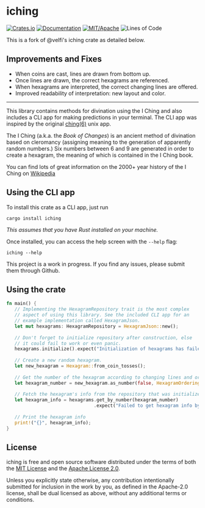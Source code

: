 # iching

[![Crates.io][crates-badge]][crates-link] [![Documentation][docs-badge]][docs-link] [![MIT/Apache][license-badge]][license-link] ![Lines of Code][loc-badge]

[crates-badge]: https://img.shields.io/crates/v/iching.svg?maxAge=86400
[docs-badge]: https://docs.rs/iching/badge.svg?maxAge=86400
[docs-link]: https://docs.rs/iching/
[license-badge]: https://img.shields.io/badge/license-MIT%2FApache-blue.svg?maxAge=86400
[loc-badge]: https://tokei.rs/b1/github/velfi/i-ching?category=code
[crates-link]: https://crates.io/crates/iching/
[license-link]: COPYING

This is a fork of @velfi's iching crate as detailed below.

## Improvements and Fixes

* When coins are cast, lines are drawn from bottom up.
* Once lines are drawn, the correct hexagrams are referenced.
* When hexagrams are interpreted, the correct changing lines are offered.
* Improved readability of interpretation: new layout and color.

---
This library contains methods for divination using the I Ching and also includes a CLI app
for making predictions in your terminal. The CLI app was inspired by the original
[ching(6)](http://cfcl.com/ching/man/) unix app.

The I Ching (a.k.a. the *Book of Changes*) is an ancient method of divination based on
cleromancy (assigning meaning to the generation of apparently random numbers.) Six numbers
between 6 and 9 are generated in order to create a hexagram, the meaning of which is
contained in the I Ching book.

You can find lots of great information on the 2000+ year history of the I Ching on
[Wikipedia](https://en.wikipedia.org/wiki/I_Ching)

## Using the CLI app
To install this crate as a CLI app, just run
```
cargo install iching
```
*This assumes that you have Rust installed on your machine.*

Once installed, you can access the help screen with the `--help` flag:
```
iching --help
```
This project is a work in progress. If you find any issues, please submit them through Github.
## Using the crate
```rust
fn main() {
   // Implementing the HexagramRepository trait is the most complex
   // aspect of using this library. See the included CLI app for an
   // example implementation called HexagramJson.
   let mut hexagrams: HexagramRepository = HexagramJson::new();
   
   // Don't forget to initialize repository after construction, else
   // it could fail to work or even panic.
   hexagrams.initialize().expect("Initialization of hexagrams has failed");
   
   // Create a new random hexagram.
   let new_hexagram = Hexagram::from_coin_tosses();
   
   // Get the number of the hexagram according to changing lines and ordering
   let hexagram_number = new_hexagram.as_number(false, HexagramOrdering::KingWen);
   
   // Fetch the hexagram's info from the repository that was initialized earlier.
   let hexagram_info = hexagrams.get_by_number(hexagram_number)
                                .expect("Failed to get hexagram info by number (pre)");
                                
   // Print the hexagram info
   print!("{}", hexagram_info);
}
```

## License
iching is free and open source software distributed under the terms of both
the [MIT License][mit-license] and the [Apache License 2.0][apache-license].

[mit-license]: license/LICENSE-MIT
[apache-license]: license/LICENSE-APACHE

Unless you explicitly state otherwise, any contribution intentionally submitted
for inclusion in the work by you, as defined in the Apache-2.0 license, shall be
dual licensed as above, without any additional terms or conditions.
